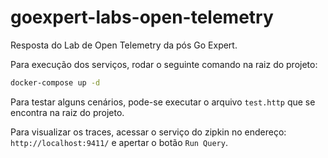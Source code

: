 # goexpert-labs-open-telemetry
Resposta do Lab de Open Telemetry da pós Go Expert.

Para execução dos serviços, rodar o seguinte comando na raiz do projeto: 

```bash
docker-compose up -d 
```

Para testar alguns cenários, pode-se executar o arquivo `test.http` que se encontra na raiz do projeto.

Para visualizar os traces, acessar o serviço do zipkin no endereço: `http://localhost:9411/` e apertar o botão `Run Query`.